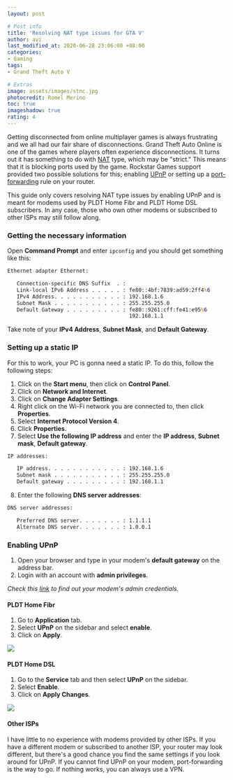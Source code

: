 ```yaml
---
layout: post

# Post info
title: 'Resolving NAT type issues for GTA V'
author: avi
last_modified_at: 2020-06-28 23:06:00 +08:00
categories:
- Gaming
tags:
- Grand Theft Auto V

# Extras
image: assets/images/stnc.jpg
photocredit: Romel Merino
toc: true
imageshadow: true
rating: 4
---
```


Getting disconnected from online multiplayer games is always frustrating and we all had our fair share of disconnections. Grand Theft Auto Online is one of the games where players often experience disconnections. It turns out it has something to do with <a href="https://en.wikipedia.org/wiki/Network_address_translation" target="blank">NAT</a> type, which may be "strict." This means that it is blocking ports used by the game. Rockstar Games support provided two possible solutions for this; enabling <a href="https://en.wikipedia.org/wiki/Universal_Plug_and_Play" target="blank">UPnP</a> or setting up a <a href="https://en.wikipedia.org/wiki/Port_forwarding" target="blank">port-forwarding</a> rule on your router.

This guide only covers resolving NAT type issues by enabling UPnP and is meant for modems used by PLDT Home Fibr and PLDT Home DSL subscribers. In any case, those who own other modems or subscribed to other ISPs may still follow along.

### Getting the necessary information
 Open **Command Prompt** and enter `ipconfig` and you should get something like this:

```cmd
Ethernet adapter Ethernet:

   Connection-specific DNS Suffix  . :
   Link-local IPv6 Address . . . . . : fe80::4bf:7839:ad59:2ff4%6
   IPv4 Address. . . . . . . . . . . : 192.168.1.6
   Subnet Mask . . . . . . . . . . . : 255.255.255.0
   Default Gateway . . . . . . . . . : fe80::9261:cff:fe41:e95%6
                                       192.168.1.1                                       
```
Take note of your **IPv4 Address**, **Subnet Mask**, and **Default Gateway**.

### Setting up a static IP
For this to work, your PC is gonna need a static IP. To do this, follow the following steps:
1. Click on the **Start menu**, then click on **Control Panel**.
2. Click on **Network and Internet**.
3. Click on **Change Adapter Settings**.
4. Right click on the Wi-Fi network you are connected to, then click **Properties**.
5. Select **Internet Protocol Version 4**.
6. Click **Properties**.
7. Select **Use the following IP address** and enter the **IP address**, **Subnet mask**, **Default gateway**.
```cmd
IP addresses:

   IP address. . . . . . . . . . . . : 192.168.1.6
   Subnet mask . . . . . . . . . . . : 255.255.255.0
   Default gateway . . . . . . . . . : 192.168.1.1
```
8. Enter the following **DNS server addresses**:
```cmd
DNS server addresses:

   Preferred DNS server. . . . . . . : 1.1.1.1
   Alternate DNS server. . . . . . . : 1.0.0.1
```

### Enabling UPnP

1. Open your browser and type in your modem's **default gateway** on the address bar.
2. Login with an account with **admin privileges**.

*Check this <a href="https://gist.github.com/christianavi/5b07244b272edbf1b653717a63c1ce5f" target="blank">link</a> to find out your modem's admin credentials.*

#### PLDT Home Fibr

1. Go to **Application** tab. 
2. Select **UPnP** on the sidebar and select **enable**.
3. Click on **Apply**.

![](https://i.imgur.com/pEODBat.png)


#### PLDT Home DSL

1. Go to the **Service** tab and then select **UPnP** on the sidebar.
2. Select **Enable**.
3. Click on **Apply Changes**.

![](https://i.imgur.com/uIBqH9i.png)

#### Other ISPs
I have little to no experience with modems provided by other ISPs. If you have a different modem or subscribed to another ISP, your router may look different, but there's a good chance you find the same settings if you look around for UPnP. If you cannot find UPnP on your modem, port-forwarding is the way to go. If nothing works, you can always use a VPN.